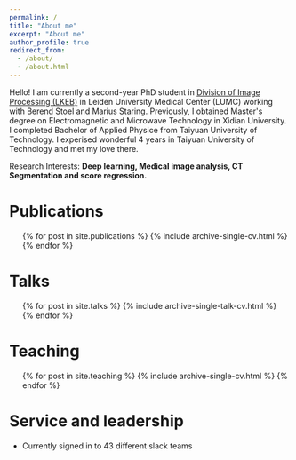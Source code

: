 ```yaml
---
permalink: /
title: "About me"
excerpt: "About me"
author_profile: true
redirect_from: 
  - /about/
  - /about.html
---
```

Hello! I am currently a second-year PhD student in [Division of Image Processing (LKEB)](https://lkeb.lumc.nl/) in Leiden University Medical Center (LUMC) working with Berend Stoel and Marius Staring. Previously, I obtained Master's degree on Electromagnetic and Microwave Technology in Xidian University. I completed Bachelor of Applied Physice from Taiyuan University of Technology. I experised wonderful 4 years in Taiyuan University of Technology and met my love there.

Research Interests: **Deep learning, Medical image analysis, CT Segmentation and score regression.**

Publications
======
  <ul>{% for post in site.publications %}
    {% include archive-single-cv.html %}
  {% endfor %}</ul>
  
Talks
======
  <ul>{% for post in site.talks %}
    {% include archive-single-talk-cv.html %}
  {% endfor %}</ul>
  
Teaching
======
  <ul>{% for post in site.teaching %}
    {% include archive-single-cv.html %}
  {% endfor %}</ul>
  
Service and leadership
======
* Currently signed in to 43 different slack teams

